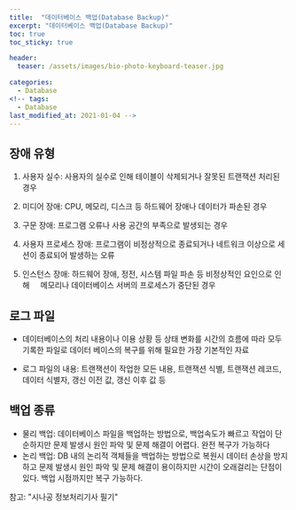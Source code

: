 ```yaml
---
title:  "데이터베이스 백업(Database Backup)"
excerpt: "데이터베이스 백업(Database Backup)"
toc: true
toc_sticky: true

header:
  teaser: /assets/images/bio-photo-keyboard-teaser.jpg

categories:
  - Database
<!-- tags:
  - Database 
last_modified_at: 2021-01-04 -->
---
```

## 장애 유형

1. 사용자 실수: 사용자의 실수로 인해 테이블이 삭제되거나 잘못된 트랜잭션 처리된 경우

2. 미디어 장애: CPU, 메모리, 디스크 등 하드웨어 장애나 데이터가 파손된 경우

3. 구문 장애: 프로그램 오류나 사용 공간의 부족으로 발생되는 경우

4. 사용자 프로세스 장애: 프로그램이 비정상적으로 종료되거나 네트워크 이상으로 세션이 종료되어 발생하는 오류

5. 인스턴스 장애: 하드웨어 장애, 정전, 시스템 파일 파손 등 비정상적인 요인으로 인해
    메모리나 데이터베이스 서버의 프로세스가 중단된 경우
    
## 로그 파일

* 데이터베이스의 처리 내용이나 이용 상황 등 상태 변화를 시간의 흐름에 따라 모두 기록한 파일로 데이터 베이스의 복구를 위해 필요한 가장 기본적인 자료

* 로그 파일의 내용: 트랜잭션이 작업한 모든 내용, 트랜잭션 식별, 트랜잭션 레코드, 데이터 식별자, 갱신 이전 값, 갱신 이후 값 등


## 백업 종류

* 물리 백업: 데이터베이스 파일을 백업하는 방법으로, 백업속도가 빠르고 작업이 단순하지만 문제 발생시 원인 파악 및 문제 해결이 어렵다. 완전 복구가 가능하다
 
* 논리 백업: DB 내의 논리적 객체들을 백업하는 방법으로 복원시 데이터 손상을 방지하고 문제 발생시 원인 파악 및 문제 해결이 용이하지만 시간이 오래걸리는 단점이 있다. 백업 시점까지만 복구 가능하다.



참고: "시나공 정보처리기사 필기"
